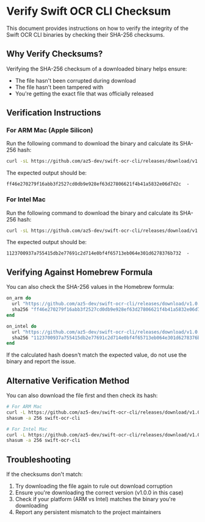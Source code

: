 # Verify Swift OCR CLI Checksum

This document provides instructions on how to verify the integrity of the Swift OCR CLI binaries by checking their SHA-256 checksums.

## Why Verify Checksums?

Verifying the SHA-256 checksum of a downloaded binary helps ensure:

- The file hasn't been corrupted during download
- The file hasn't been tampered with
- You're getting the exact file that was officially released

## Verification Instructions

### For ARM Mac (Apple Silicon)

Run the following command to download the binary and calculate its SHA-256 hash:

```bash
curl -sL https://github.com/az5-dev/swift-ocr-cli/releases/download/v1.0.0/swift-ocr-cli-arm-mac | shasum -a 256
```

The expected output should be:
```
ff46e270279f16abb3f2527cd0db9e928ef63d27806621f4b41a5832e06d7d2c  -
```

### For Intel Mac

Run the following command to download the binary and calculate its SHA-256 hash:

```bash
curl -sL https://github.com/az5-dev/swift-ocr-cli/releases/download/v1.0.0/swift-ocr-cli-intel-mac | shasum -a 256
```

The expected output should be:
```
1123700937a755415db2e77691c2d714e0bf4f65713eb064e301d6278376b732  -
```

## Verifying Against Homebrew Formula

You can also check the SHA-256 values in the Homebrew formula:

```ruby
on_arm do
  url "https://github.com/az5-dev/swift-ocr-cli/releases/download/v1.0.0/swift-ocr-cli-arm-mac"
  sha256 "ff46e270279f16abb3f2527cd0db9e928ef63d27806621f4b41a5832e06d7d2c"
end

on_intel do
  url "https://github.com/az5-dev/swift-ocr-cli/releases/download/v1.0.0/swift-ocr-cli-intel-mac"
  sha256 "1123700937a755415db2e77691c2d714e0bf4f65713eb064e301d6278376b732"
end
```

If the calculated hash doesn't match the expected value, do not use the binary and report the issue.

## Alternative Verification Method

You can also download the file first and then check its hash:

```bash
# For ARM Mac
curl -L https://github.com/az5-dev/swift-ocr-cli/releases/download/v1.0.0/swift-ocr-cli-arm-mac -o swift-ocr-cli
shasum -a 256 swift-ocr-cli

# For Intel Mac
curl -L https://github.com/az5-dev/swift-ocr-cli/releases/download/v1.0.0/swift-ocr-cli-intel-mac -o swift-ocr-cli
shasum -a 256 swift-ocr-cli
```

## Troubleshooting

If the checksums don't match:

1. Try downloading the file again to rule out download corruption
2. Ensure you're downloading the correct version (v1.0.0 in this case)
3. Check if your platform (ARM vs Intel) matches the binary you're downloading
4. Report any persistent mismatch to the project maintainers
